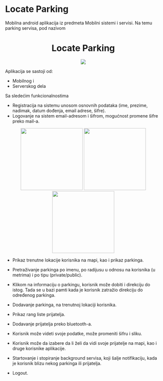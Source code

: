 # Locate Parking

Mobilna android aplikacija iz predmeta Mobilni sistemi i servisi. Na temu parking servisa, pod nazivom 


<h1 align="center">Locate Parking </h1>
<p align="center">  
  <img src="https://github.com/nikolcar/BottomNavigation/blob/master/app/src/main/res/mipmap-xxxhdpi/icon_white.png"/>
</p>

Aplikacija se sastoji od:
- Mobilnog i
- Serverskog dela

Sa sledećim funkcionalnostima

- Registracija na sistemu unosom osnovnih podataka (ime, prezime, nadimak, datum dođenja, email adrese, šifre).
- Logovanje na sistem email-adresom i šifrom, mogućnost promene šifre preko mail-a.

<p align="center">  
  <img src="https://github.com/nikolcar/BottomNavigation/blob/master/app/src/main/res/screenshots/registration.png" style="width: 200px;"/>
  <img src="https://github.com/nikolcar/BottomNavigation/blob/master/app/src/main/res/screenshots/login.png" style="width: 200px;"/>
  <img src="https://github.com/nikolcar/BottomNavigation/blob/master/app/src/main/res/screenshots/forgotenPassword.png" style="width: 200px;"/>
</p>

- Prikaz trenutne lokacije korisnika na mapi, kao i prikaz parkinga.
- Pretraživanje parkinga po imenu, po radijusu u odnosu na korisnika (u metrima) i po tipu (private/public).
- Klikom na informaciju o parkingu, korisnik može dobiti i direkciju do istog. Tada se u bazi pamti kada je korisnik zatražio direkciju do određenog parkinga.
- Dodavanje parkinga, na trenutnoj lokaciji korisnika.

- Prikaz rang liste prijatelja.
- Dodavanje prijatelja preko bluetooth-a.

- Korisnik može videti svoje podatke, može promeniti šifru i sliku.
- Korisnik može da izabere da li želi da vidi svoje prijatelje na mapi, kao i druge korisnike aplikacije.
- Startovanje i stopiranje background servisa, koji šalje notifikaciju, kada je korisnik blizu nekog parkinga ili prijatelja.
- Logout.


